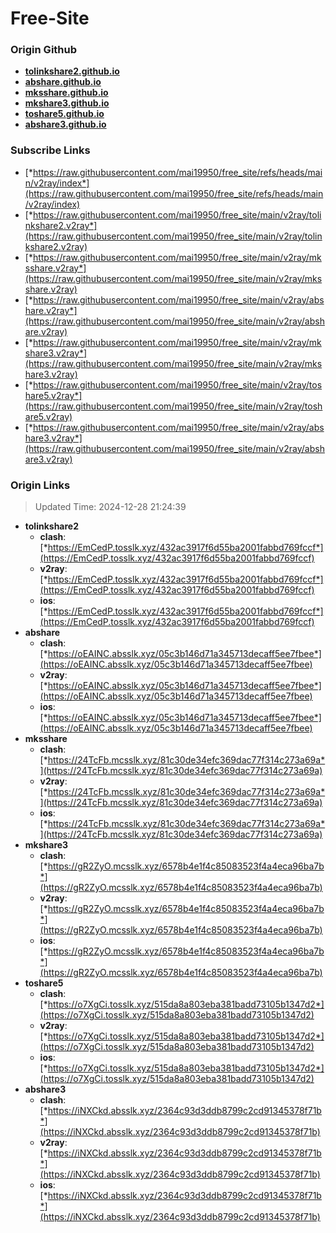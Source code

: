 # Free-Site

### Origin Github

- [**tolinkshare2.github.io**](https://github.com/tolinkshare2/tolinkshare2.github.io)
- [**abshare.github.io**](https://github.com/abshare/abshare.github.io)
- [**mksshare.github.io**](https://github.com/mksshare/mksshare.github.io)
- [**mkshare3.github.io**](https://github.com/mkshare3/mkshare3.github.io)
- [**toshare5.github.io**](https://github.com/toshare5/toshare5.github.io)
- [**abshare3.github.io**](https://github.com/abshare3/abshare3.github.io)

### Subscribe Links

- [*https://raw.githubusercontent.com/mai19950/free_site/refs/heads/main/v2ray/index*](https://raw.githubusercontent.com/mai19950/free_site/refs/heads/main/v2ray/index)
- [*https://raw.githubusercontent.com/mai19950/free_site/main/v2ray/tolinkshare2.v2ray*](https://raw.githubusercontent.com/mai19950/free_site/main/v2ray/tolinkshare2.v2ray)
- [*https://raw.githubusercontent.com/mai19950/free_site/main/v2ray/mksshare.v2ray*](https://raw.githubusercontent.com/mai19950/free_site/main/v2ray/mksshare.v2ray)
- [*https://raw.githubusercontent.com/mai19950/free_site/main/v2ray/abshare.v2ray*](https://raw.githubusercontent.com/mai19950/free_site/main/v2ray/abshare.v2ray)
- [*https://raw.githubusercontent.com/mai19950/free_site/main/v2ray/mkshare3.v2ray*](https://raw.githubusercontent.com/mai19950/free_site/main/v2ray/mkshare3.v2ray)
- [*https://raw.githubusercontent.com/mai19950/free_site/main/v2ray/toshare5.v2ray*](https://raw.githubusercontent.com/mai19950/free_site/main/v2ray/toshare5.v2ray)
- [*https://raw.githubusercontent.com/mai19950/free_site/main/v2ray/abshare3.v2ray*](https://raw.githubusercontent.com/mai19950/free_site/main/v2ray/abshare3.v2ray)

### Origin Links

> Updated Time: 2024-12-28 21:24:39

- **tolinkshare2**
  - **clash**: [*https://EmCedP.tosslk.xyz/432ac3917f6d55ba2001fabbd769fccf*](https://EmCedP.tosslk.xyz/432ac3917f6d55ba2001fabbd769fccf)
  - **v2ray**: [*https://EmCedP.tosslk.xyz/432ac3917f6d55ba2001fabbd769fccf*](https://EmCedP.tosslk.xyz/432ac3917f6d55ba2001fabbd769fccf)
  - **ios**: [*https://EmCedP.tosslk.xyz/432ac3917f6d55ba2001fabbd769fccf*](https://EmCedP.tosslk.xyz/432ac3917f6d55ba2001fabbd769fccf)
- **abshare**
  - **clash**: [*https://oEAINC.absslk.xyz/05c3b146d71a345713decaff5ee7fbee*](https://oEAINC.absslk.xyz/05c3b146d71a345713decaff5ee7fbee)
  - **v2ray**: [*https://oEAINC.absslk.xyz/05c3b146d71a345713decaff5ee7fbee*](https://oEAINC.absslk.xyz/05c3b146d71a345713decaff5ee7fbee)
  - **ios**: [*https://oEAINC.absslk.xyz/05c3b146d71a345713decaff5ee7fbee*](https://oEAINC.absslk.xyz/05c3b146d71a345713decaff5ee7fbee)
- **mksshare**
  - **clash**: [*https://24TcFb.mcsslk.xyz/81c30de34efc369dac77f314c273a69a*](https://24TcFb.mcsslk.xyz/81c30de34efc369dac77f314c273a69a)
  - **v2ray**: [*https://24TcFb.mcsslk.xyz/81c30de34efc369dac77f314c273a69a*](https://24TcFb.mcsslk.xyz/81c30de34efc369dac77f314c273a69a)
  - **ios**: [*https://24TcFb.mcsslk.xyz/81c30de34efc369dac77f314c273a69a*](https://24TcFb.mcsslk.xyz/81c30de34efc369dac77f314c273a69a)
- **mkshare3**
  - **clash**: [*https://gR2ZyO.mcsslk.xyz/6578b4e1f4c85083523f4a4eca96ba7b*](https://gR2ZyO.mcsslk.xyz/6578b4e1f4c85083523f4a4eca96ba7b)
  - **v2ray**: [*https://gR2ZyO.mcsslk.xyz/6578b4e1f4c85083523f4a4eca96ba7b*](https://gR2ZyO.mcsslk.xyz/6578b4e1f4c85083523f4a4eca96ba7b)
  - **ios**: [*https://gR2ZyO.mcsslk.xyz/6578b4e1f4c85083523f4a4eca96ba7b*](https://gR2ZyO.mcsslk.xyz/6578b4e1f4c85083523f4a4eca96ba7b)
- **toshare5**
  - **clash**: [*https://o7XgCi.tosslk.xyz/515da8a803eba381badd73105b1347d2*](https://o7XgCi.tosslk.xyz/515da8a803eba381badd73105b1347d2)
  - **v2ray**: [*https://o7XgCi.tosslk.xyz/515da8a803eba381badd73105b1347d2*](https://o7XgCi.tosslk.xyz/515da8a803eba381badd73105b1347d2)
  - **ios**: [*https://o7XgCi.tosslk.xyz/515da8a803eba381badd73105b1347d2*](https://o7XgCi.tosslk.xyz/515da8a803eba381badd73105b1347d2)
- **abshare3**
  - **clash**: [*https://iNXCkd.absslk.xyz/2364c93d3ddb8799c2cd91345378f71b*](https://iNXCkd.absslk.xyz/2364c93d3ddb8799c2cd91345378f71b)
  - **v2ray**: [*https://iNXCkd.absslk.xyz/2364c93d3ddb8799c2cd91345378f71b*](https://iNXCkd.absslk.xyz/2364c93d3ddb8799c2cd91345378f71b)
  - **ios**: [*https://iNXCkd.absslk.xyz/2364c93d3ddb8799c2cd91345378f71b*](https://iNXCkd.absslk.xyz/2364c93d3ddb8799c2cd91345378f71b)
